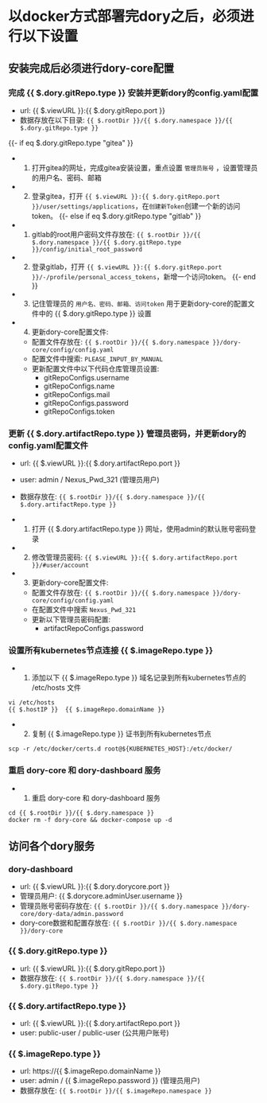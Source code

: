 # 以docker方式部署完dory之后，必须进行以下设置

## 安装完成后必须进行dory-core配置

### 完成 {{ $.dory.gitRepo.type }} 安装并更新dory的config.yaml配置

- url: {{ $.viewURL }}:{{ $.dory.gitRepo.port }}
- 数据存放在以下目录: `{{ $.rootDir }}/{{ $.dory.namespace }}/{{ $.dory.gitRepo.type }}`

{{- if eq $.dory.gitRepo.type "gitea" }}
- 1. 打开gitea的网址，完成gitea安装设置，重点设置 `管理员账号` ，设置管理员的用户名、密码、邮箱
- 2. 登录gitea，打开 `{{ $.viewURL }}:{{ $.dory.gitRepo.port }}/user/settings/applications`，在`创建新Token`创建一个新的访问token。
{{- else if eq $.dory.gitRepo.type "gitlab" }}
- 1. gitlab的root用户密码文件存放在: `{{ $.rootDir }}/{{ $.dory.namespace }}/{{ $.dory.gitRepo.type }}/config/initial_root_password`
- 2. 登录gitlab，打开 `{{ $.viewURL }}:{{ $.dory.gitRepo.port }}/-/profile/personal_access_tokens`，新增一个访问token。
{{- end }}
- 3. 记住管理员的 `用户名、密码、邮箱、访问token` 用于更新dory-core的配置文件中的 {{ $.dory.gitRepo.type }} 设置
- 4. 更新dory-core配置文件:
  - 配置文件存放在: `{{ $.rootDir }}/{{ $.dory.namespace }}/dory-core/config/config.yaml`
  - 配置文件中搜索: `PLEASE_INPUT_BY_MANUAL`
  - 更新配置文件中以下代码仓库管理员设置: 
    - gitRepoConfigs.username
    - gitRepoConfigs.name
    - gitRepoConfigs.mail
    - gitRepoConfigs.password
    - gitRepoConfigs.token
    
### 更新 {{ $.dory.artifactRepo.type }} 管理员密码，并更新dory的config.yaml配置文件

- url: {{ $.viewURL }}:{{ $.dory.artifactRepo.port }}
- user: admin / Nexus_Pwd_321 (管理员用户)
- 数据存放在: `{{ $.rootDir }}/{{ $.dory.namespace }}/{{ $.dory.artifactRepo.type }}`

- 1. 打开 {{ $.dory.artifactRepo.type }} 网址，使用admin的默认账号密码登录
- 2. 修改管理员密码: `{{ $.viewURL }}:{{ $.dory.artifactRepo.port }}/#user/account`
- 3. 更新dory-core配置文件:
  - 配置文件存放在: `{{ $.rootDir }}/{{ $.dory.namespace }}/dory-core/config/config.yaml`
  - 在配置文件中搜索 `Nexus_Pwd_321`
  - 更新以下管理员密码配置: 
    - artifactRepoConfigs.password
 
### 设置所有kubernetes节点连接 {{ $.imageRepo.type }}

- 1. 添加以下 {{ $.imageRepo.type }} 域名记录到所有kubernetes节点的 /etc/hosts 文件  

```shell script
vi /etc/hosts
{{ $.hostIP }}  {{ $.imageRepo.domainName }}
```

- 2. 复制 {{ $.imageRepo.type }} 证书到所有kubernetes节点

```shell script
scp -r /etc/docker/certs.d root@${KUBERNETES_HOST}:/etc/docker/
```

### 重启 dory-core 和 dory-dashboard 服务

- 1. 重启 dory-core 和 dory-dashboard 服务

```shell script
cd {{ $.rootDir }}/{{ $.dory.namespace }}
docker rm -f dory-core && docker-compose up -d
```

## 访问各个dory服务

### dory-dashboard

- url: {{ $.viewURL }}:{{ $.dory.dorycore.port }}
- 管理员用户: {{ $.dorycore.adminUser.username }}
- 管理员账号密码存放在: `{{ $.rootDir }}/{{ $.dory.namespace }}/dory-core/dory-data/admin.password`
- dory-core数据和配置存放在: `{{ $.rootDir }}/{{ $.dory.namespace }}/dory-core`

### {{ $.dory.gitRepo.type }}

- url: {{ $.viewURL }}:{{ $.dory.gitRepo.port }}
- 数据存放在: `{{ $.rootDir }}/{{ $.dory.namespace }}/{{ $.dory.gitRepo.type }}`

### {{ $.dory.artifactRepo.type }}

- url: {{ $.viewURL }}:{{ $.dory.artifactRepo.port }}
- user: public-user / public-user (公共用户账号)

### {{ $.imageRepo.type }}

- url: https://{{ $.imageRepo.domainName }}
- user: admin / {{ $.imageRepo.password }} (管理员用户)
- 数据存放在: `{{ $.rootDir }}/{{ $.imageRepo.namespace }}`
